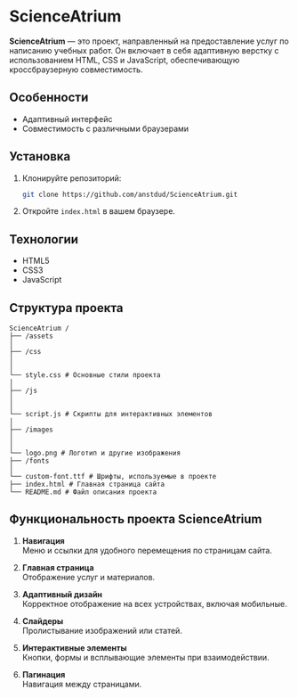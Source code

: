 # ScienceAtrium

**ScienceAtrium** — это проект, направленный на предоставление услуг по написанию учебных работ. Он включает в себя адаптивную верстку с использованием HTML, CSS и JavaScript, обеспечивающую кроссбраузерную совместимость.

## Особенности
- Адаптивный интерфейс
- Совместимость с различными браузерами

## Установка
1. Клонируйте репозиторий:
    ```bash
    git clone https://github.com/anstdud/ScienceAtrium.git
    ```
2. Откройте `index.html` в вашем браузере.

## Технологии
- HTML5
- CSS3
- JavaScript

## Структура проекта
```
ScienceAtrium /
├── /assets 
│ 
├── /css 
│ 
│
└── style.css # Основные стили проекта 
│ 
├── /js 
│ 
│ 
└── script.js # Скрипты для интерактивных элементов 
│ 
├── /images 
│ 
│
└── logo.png # Логотип и другие изображения 
├── /fonts 
│ 
└── custom-font.ttf # Шрифты, используемые в проекте 
├── index.html # Главная страница сайта 
└── README.md # Файл описания проекта 
```
## Функциональность проекта ScienceAtrium

1. **Навигация**  
   Меню и ссылки для удобного перемещения по страницам сайта.

2. **Главная страница**  
   Отображение услуг и материалов.

3. **Адаптивный дизайн**  
   Корректное отображение на всех устройствах, включая мобильные.

4. **Слайдеры**  
   Пролистывание изображений или статей.

5. **Интерактивные элементы**  
   Кнопки, формы и всплывающие элементы при взаимодействии.

6. **Пагинация**  
   Навигация между страницами.
